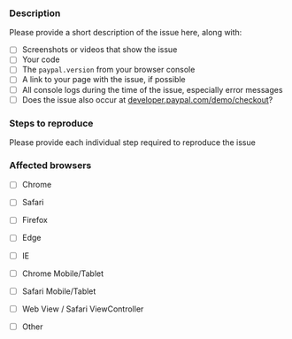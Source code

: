 ### Description

Please provide a short description of the issue here, along with:

- [ ] Screenshots or videos that show the issue
- [ ] Your code
- [ ] The `paypal.version` from your browser console
- [ ] A link to your page with the issue, if possible
- [ ] All console logs during the time of the issue, especially error messages
- [ ] Does the issue also occur at [developer.paypal.com/demo/checkout](https://developer.paypal.com/demo/checkout)?

### Steps to reproduce

Please provide each individual step required to reproduce the issue

### Affected browsers

- [ ] Chrome
- [ ] Safari
- [ ] Firefox
- [ ] Edge
- [ ] IE
- [ ] Chrome Mobile/Tablet
- [ ] Safari Mobile/Tablet
- [ ] Web View / Safari ViewController
- [ ] Other


